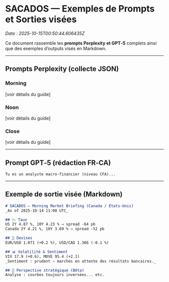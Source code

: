 
# SACADOS — Exemples de Prompts et Sorties visées

_Date : 2025-10-15T00:50:44.606435Z_

Ce document rassemble les **prompts Perplexity et GPT‑5** complets ainsi que des exemples d’outputs visés en Markdown.

---

## Prompts Perplexity (collecte JSON)
### Morning
[voir détails du guide]

### Noon
[voir détails du guide]

### Close
[voir détails du guide]

---

## Prompt GPT‑5 (rédaction FR‑CA)
```
Tu es un analyste macro-financier (niveau CFA)...
```

---

## Exemple de sortie visée (Markdown)
```markdown
# SACADOS — Morning Market Briefing (Canada / États-Unis)
_As of 2025-10-14 11:00 UTC_

## 📉 Taux
US 2Y 4.87 %, 10Y 4.23 % → spread -64 pb  
Canada 2Y 4.21 %, 10Y 3.69 % → spread -52 pb  

## 💱 Devises
EUR/USD 1.071 (+0.2 %), USD/CAD 1.366 (-0.1 %)

## 📊 Volatilité & Sentiment
VIX 17.9 (+0.6), MOVE 95.4 (+2.1)
_Sentiment : prudent — marchés en attente des résultats bancaires._

## 🧭 Perspective stratégique (Bêta)
Analyse : courbes toujours inversées... etc.
```
